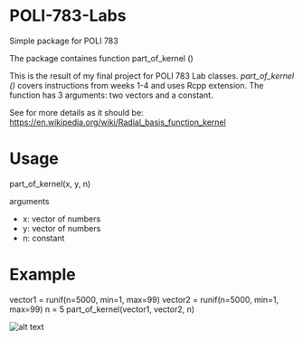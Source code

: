 # POLI-783-Labs
Simple package for POLI 783


The package containes function part_of_kernel ()

This is the result of my final project for POLI 783 Lab classes. *part_of_kernel ()* covers instructions from weeks 1-4 and uses Rcpp extension. The function has 3 arguments: two vectors and a constant.

See for more details as it should be: https://en.wikipedia.org/wiki/Radial_basis_function_kernel

# Usage
part_of_kernel(x, y, n)

arguments
- x: vector of numbers
- y: vector of numbers
- n: constant

# Example
vector1 = runif(n=5000, min=1, max=99)
vector2 = runif(n=5000, min=1, max=99)
n = 5
part_of_kernel(vector1, vector2, n)

![alt text](http://url/to/img.png)
